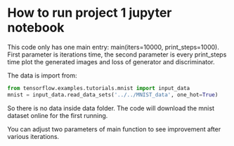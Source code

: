# How to run project 1 jupyter notebook

This code only has one main entry: main(iters=10000, print_steps=1000). First parameter is iterations time, the second parameter 
is every print_steps time plot the generated images and loss of generator and discriminator.

The data is import from:

```python
from tensorflow.examples.tutorials.mnist import input_data
mnist = input_data.read_data_sets('../../MNIST_data', one_hot=True)
```

So there is no data inside data folder. The code will download the mnist dataset online for the first running.

You can adjust two parameters of main function to see improvement after various iterations.
